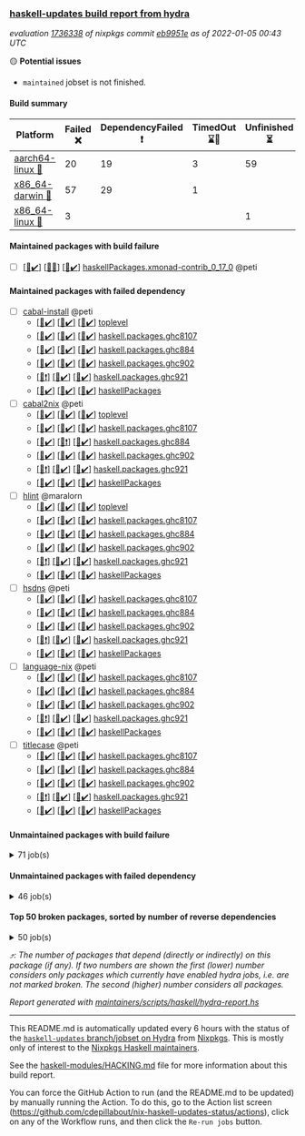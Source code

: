 ### [haskell-updates build report from hydra](https://hydra.nixos.org/jobset/nixpkgs/haskell-updates)
*evaluation [1736338](https://hydra.nixos.org/eval/1736338) of nixpkgs commit [eb9951e](https://github.com/NixOS/nixpkgs/commits/eb9951e70ad0110242769e617a7b0f20fffb1892) as of 2022-01-05 00:43 UTC*

:yellow_circle: **Potential issues**
  * `maintained` jobset is not finished.

#### Build summary

 | Platform | Failed :x: | DependencyFailed :heavy_exclamation_mark: | TimedOut :hourglass::no_entry_sign: | Unfinished :hourglass_flowing_sand: | Success :heavy_check_mark: | 
 | --- | --- | --- | --- | --- | --- | 
 | [aarch64-linux :iphone:](https://hydra.nixos.org/eval/1736338?filter=.aarch64-linux) | 20 | 19 | 3 | 59 | 7086 | 
 | [x86_64-darwin :apple:](https://hydra.nixos.org/eval/1736338?filter=.x86_64-darwin) | 57 | 29 | 1 |  | 7037 | 
 | [x86_64-linux :penguin:](https://hydra.nixos.org/eval/1736338?filter=.x86_64-linux) | 3 |  |  | 1 | 7214 | 
#### Maintained packages with build failure
- [ ] [[:iphone::heavy_check_mark:]](https://hydra.nixos.org/build/162565108) [[:apple::x:]](https://hydra.nixos.org/build/162560895) [[:penguin::heavy_check_mark:]](https://hydra.nixos.org/build/162560035) [haskellPackages.xmonad-contrib_0_17_0](https://hydra.nixos.org/eval/1736338?filter=haskellPackages.xmonad-contrib_0_17_0) @peti
#### Maintained packages with failed dependency
- [ ] [cabal-install](https://hydra.nixos.org/eval/1736338?filter=cabal-install) @peti
  - [[:iphone::heavy_check_mark:]](https://hydra.nixos.org/build/162346860) [[:apple::heavy_check_mark:]](https://hydra.nixos.org/build/162335607) [[:penguin::heavy_check_mark:]](https://hydra.nixos.org/build/162337837) [toplevel](https://hydra.nixos.org/eval/1736338?filter=cabal-install)
  - [[:iphone::heavy_check_mark:]](https://hydra.nixos.org/build/162341196) [[:apple::heavy_check_mark:]](https://hydra.nixos.org/build/162342841) [[:penguin::heavy_check_mark:]](https://hydra.nixos.org/build/162338547) [haskell.packages.ghc8107](https://hydra.nixos.org/eval/1736338?filter=haskell.packages.ghc8107.cabal-install)
  - [[:iphone::heavy_check_mark:]](https://hydra.nixos.org/build/162340016) [[:apple::heavy_check_mark:]](https://hydra.nixos.org/build/162349087) [[:penguin::heavy_check_mark:]](https://hydra.nixos.org/build/162346736) [haskell.packages.ghc884](https://hydra.nixos.org/eval/1736338?filter=haskell.packages.ghc884.cabal-install)
  - [[:iphone::heavy_check_mark:]](https://hydra.nixos.org/build/162563244) [[:apple::heavy_check_mark:]](https://hydra.nixos.org/build/162564692) [[:penguin::heavy_check_mark:]](https://hydra.nixos.org/build/162559557) [haskell.packages.ghc902](https://hydra.nixos.org/eval/1736338?filter=haskell.packages.ghc902.cabal-install)
  - [[:iphone::heavy_exclamation_mark:]](https://hydra.nixos.org/build/162342969) [[:apple::heavy_check_mark:]](https://hydra.nixos.org/build/162337830) [[:penguin::heavy_check_mark:]](https://hydra.nixos.org/build/162332343) [haskell.packages.ghc921](https://hydra.nixos.org/eval/1736338?filter=haskell.packages.ghc921.cabal-install)
  - [[:iphone::heavy_check_mark:]](https://hydra.nixos.org/build/162352747) [[:apple::heavy_check_mark:]](https://hydra.nixos.org/build/162333103) [[:penguin::heavy_check_mark:]](https://hydra.nixos.org/build/162348556) [haskellPackages](https://hydra.nixos.org/eval/1736338?filter=haskellPackages.cabal-install)
- [ ] [cabal2nix](https://hydra.nixos.org/eval/1736338?filter=cabal2nix) @peti
  - [[:iphone::heavy_check_mark:]](https://hydra.nixos.org/build/163143545) [[:apple::heavy_check_mark:]](https://hydra.nixos.org/build/163143510) [[:penguin::heavy_check_mark:]](https://hydra.nixos.org/build/163143543) [toplevel](https://hydra.nixos.org/eval/1736338?filter=cabal2nix)
  - [[:iphone::heavy_check_mark:]](https://hydra.nixos.org/build/162559372) [[:apple::heavy_check_mark:]](https://hydra.nixos.org/build/162957283) [[:penguin::heavy_check_mark:]](https://hydra.nixos.org/build/162562319) [haskell.packages.ghc8107](https://hydra.nixos.org/eval/1736338?filter=haskell.packages.ghc8107.cabal2nix)
  - [[:iphone::heavy_check_mark:]](https://hydra.nixos.org/build/162561164) [[:apple::heavy_exclamation_mark:]](https://hydra.nixos.org/build/162957281) [[:penguin::heavy_check_mark:]](https://hydra.nixos.org/build/162564177) [haskell.packages.ghc884](https://hydra.nixos.org/eval/1736338?filter=haskell.packages.ghc884.cabal2nix)
  - [[:iphone::heavy_check_mark:]](https://hydra.nixos.org/build/162564014) [[:apple::heavy_check_mark:]](https://hydra.nixos.org/build/162956363) [[:penguin::heavy_check_mark:]](https://hydra.nixos.org/build/162562134) [haskell.packages.ghc902](https://hydra.nixos.org/eval/1736338?filter=haskell.packages.ghc902.cabal2nix)
  - [[:iphone::heavy_exclamation_mark:]](https://hydra.nixos.org/build/162561788) [[:apple::heavy_check_mark:]](https://hydra.nixos.org/build/162956076) [[:penguin::heavy_check_mark:]](https://hydra.nixos.org/build/162563321) [haskell.packages.ghc921](https://hydra.nixos.org/eval/1736338?filter=haskell.packages.ghc921.cabal2nix)
  - [[:iphone::heavy_check_mark:]](https://hydra.nixos.org/build/162563913) [[:apple::heavy_check_mark:]](https://hydra.nixos.org/build/162956533) [[:penguin::heavy_check_mark:]](https://hydra.nixos.org/build/162565701) [haskellPackages](https://hydra.nixos.org/eval/1736338?filter=haskellPackages.cabal2nix)
- [ ] [hlint](https://hydra.nixos.org/eval/1736338?filter=hlint) @maralorn
  - [[:iphone::heavy_check_mark:]](https://hydra.nixos.org/build/162560401) [[:apple::heavy_check_mark:]](https://hydra.nixos.org/build/162957547) [[:penguin::heavy_check_mark:]](https://hydra.nixos.org/build/162565451) [toplevel](https://hydra.nixos.org/eval/1736338?filter=hlint)
  - [[:iphone::heavy_check_mark:]](https://hydra.nixos.org/build/162567244) [[:apple::heavy_check_mark:]](https://hydra.nixos.org/build/162957550) [[:penguin::heavy_check_mark:]](https://hydra.nixos.org/build/162562995) [haskell.packages.ghc8107](https://hydra.nixos.org/eval/1736338?filter=haskell.packages.ghc8107.hlint)
  - [[:iphone::heavy_check_mark:]](https://hydra.nixos.org/build/162559875) [[:apple::heavy_check_mark:]](https://hydra.nixos.org/build/162956754) [[:penguin::heavy_check_mark:]](https://hydra.nixos.org/build/162562020) [haskell.packages.ghc884](https://hydra.nixos.org/eval/1736338?filter=haskell.packages.ghc884.hlint)
  - [[:iphone::heavy_check_mark:]](https://hydra.nixos.org/build/162562155) [[:apple::heavy_check_mark:]](https://hydra.nixos.org/build/162559484) [[:penguin::heavy_check_mark:]](https://hydra.nixos.org/build/162566353) [haskell.packages.ghc902](https://hydra.nixos.org/eval/1736338?filter=haskell.packages.ghc902.hlint)
  - [[:iphone::heavy_exclamation_mark:]](https://hydra.nixos.org/build/162352152) [[:apple::heavy_check_mark:]](https://hydra.nixos.org/build/162339417) [[:penguin::heavy_check_mark:]](https://hydra.nixos.org/build/162342404) [haskell.packages.ghc921](https://hydra.nixos.org/eval/1736338?filter=haskell.packages.ghc921.hlint)
  - [[:iphone::heavy_check_mark:]](https://hydra.nixos.org/build/162566951) [[:apple::heavy_check_mark:]](https://hydra.nixos.org/build/162957170) [[:penguin::heavy_check_mark:]](https://hydra.nixos.org/build/162562992) [haskellPackages](https://hydra.nixos.org/eval/1736338?filter=haskellPackages.hlint)
- [ ] [hsdns](https://hydra.nixos.org/eval/1736338?filter=hsdns) @peti
  - [[:iphone::heavy_check_mark:]](https://hydra.nixos.org/build/162331690) [[:apple::heavy_check_mark:]](https://hydra.nixos.org/build/162350846) [[:penguin::heavy_check_mark:]](https://hydra.nixos.org/build/162336663) [haskell.packages.ghc8107](https://hydra.nixos.org/eval/1736338?filter=haskell.packages.ghc8107.hsdns)
  - [[:iphone::heavy_check_mark:]](https://hydra.nixos.org/build/162338358) [[:apple::heavy_check_mark:]](https://hydra.nixos.org/build/162338514) [[:penguin::heavy_check_mark:]](https://hydra.nixos.org/build/162346198) [haskell.packages.ghc884](https://hydra.nixos.org/eval/1736338?filter=haskell.packages.ghc884.hsdns)
  - [[:iphone::heavy_check_mark:]](https://hydra.nixos.org/build/162562711) [[:apple::heavy_check_mark:]](https://hydra.nixos.org/build/162564646) [[:penguin::heavy_check_mark:]](https://hydra.nixos.org/build/162564507) [haskell.packages.ghc902](https://hydra.nixos.org/eval/1736338?filter=haskell.packages.ghc902.hsdns)
  - [[:iphone::heavy_exclamation_mark:]](https://hydra.nixos.org/build/162344058) [[:apple::heavy_check_mark:]](https://hydra.nixos.org/build/162350432) [[:penguin::heavy_check_mark:]](https://hydra.nixos.org/build/162340845) [haskell.packages.ghc921](https://hydra.nixos.org/eval/1736338?filter=haskell.packages.ghc921.hsdns)
  - [[:iphone::heavy_check_mark:]](https://hydra.nixos.org/build/162334631) [[:apple::heavy_check_mark:]](https://hydra.nixos.org/build/162338840) [[:penguin::heavy_check_mark:]](https://hydra.nixos.org/build/162345737) [haskellPackages](https://hydra.nixos.org/eval/1736338?filter=haskellPackages.hsdns)
- [ ] [language-nix](https://hydra.nixos.org/eval/1736338?filter=language-nix) @peti
  - [[:iphone::heavy_check_mark:]](https://hydra.nixos.org/build/162349654) [[:apple::heavy_check_mark:]](https://hydra.nixos.org/build/162346415) [[:penguin::heavy_check_mark:]](https://hydra.nixos.org/build/162331080) [haskell.packages.ghc8107](https://hydra.nixos.org/eval/1736338?filter=haskell.packages.ghc8107.language-nix)
  - [[:iphone::heavy_check_mark:]](https://hydra.nixos.org/build/162340650) [[:apple::heavy_check_mark:]](https://hydra.nixos.org/build/162340663) [[:penguin::heavy_check_mark:]](https://hydra.nixos.org/build/162351997) [haskell.packages.ghc884](https://hydra.nixos.org/eval/1736338?filter=haskell.packages.ghc884.language-nix)
  - [[:iphone::heavy_check_mark:]](https://hydra.nixos.org/build/162563206) [[:apple::heavy_check_mark:]](https://hydra.nixos.org/build/162561204) [[:penguin::heavy_check_mark:]](https://hydra.nixos.org/build/162565573) [haskell.packages.ghc902](https://hydra.nixos.org/eval/1736338?filter=haskell.packages.ghc902.language-nix)
  - [[:iphone::heavy_exclamation_mark:]](https://hydra.nixos.org/build/162560612) [[:apple::heavy_check_mark:]](https://hydra.nixos.org/build/162566676) [[:penguin::heavy_check_mark:]](https://hydra.nixos.org/build/162561012) [haskell.packages.ghc921](https://hydra.nixos.org/eval/1736338?filter=haskell.packages.ghc921.language-nix)
  - [[:iphone::heavy_check_mark:]](https://hydra.nixos.org/build/162333949) [[:apple::heavy_check_mark:]](https://hydra.nixos.org/build/162339327) [[:penguin::heavy_check_mark:]](https://hydra.nixos.org/build/162333831) [haskellPackages](https://hydra.nixos.org/eval/1736338?filter=haskellPackages.language-nix)
- [ ] [titlecase](https://hydra.nixos.org/eval/1736338?filter=titlecase) @peti
  - [[:iphone::heavy_check_mark:]](https://hydra.nixos.org/build/162348528) [[:apple::heavy_check_mark:]](https://hydra.nixos.org/build/162340714) [[:penguin::heavy_check_mark:]](https://hydra.nixos.org/build/162342703) [haskell.packages.ghc8107](https://hydra.nixos.org/eval/1736338?filter=haskell.packages.ghc8107.titlecase)
  - [[:iphone::heavy_check_mark:]](https://hydra.nixos.org/build/162331577) [[:apple::heavy_check_mark:]](https://hydra.nixos.org/build/162332598) [[:penguin::heavy_check_mark:]](https://hydra.nixos.org/build/162349114) [haskell.packages.ghc884](https://hydra.nixos.org/eval/1736338?filter=haskell.packages.ghc884.titlecase)
  - [[:iphone::heavy_check_mark:]](https://hydra.nixos.org/build/162561744) [[:apple::heavy_check_mark:]](https://hydra.nixos.org/build/162565673) [[:penguin::heavy_check_mark:]](https://hydra.nixos.org/build/162565307) [haskell.packages.ghc902](https://hydra.nixos.org/eval/1736338?filter=haskell.packages.ghc902.titlecase)
  - [[:iphone::heavy_exclamation_mark:]](https://hydra.nixos.org/build/162339190) [[:apple::heavy_check_mark:]](https://hydra.nixos.org/build/162340908) [[:penguin::heavy_check_mark:]](https://hydra.nixos.org/build/162334163) [haskell.packages.ghc921](https://hydra.nixos.org/eval/1736338?filter=haskell.packages.ghc921.titlecase)
  - [[:iphone::heavy_check_mark:]](https://hydra.nixos.org/build/162331458) [[:apple::heavy_check_mark:]](https://hydra.nixos.org/build/162333778) [[:penguin::heavy_check_mark:]](https://hydra.nixos.org/build/162334765) [haskellPackages](https://hydra.nixos.org/eval/1736338?filter=haskellPackages.titlecase)
#### Unmaintained packages with build failure
<details><summary>71 job(s) </summary>

- [ ] [[:iphone::heavy_check_mark:]](https://hydra.nixos.org/build/162562095) [[:apple::x:]](https://hydra.nixos.org/build/162956589) [[:penguin::heavy_check_mark:]](https://hydra.nixos.org/build/162565568) [haskellPackages.junit-xml](https://hydra.nixos.org/eval/1736338?filter=haskellPackages.junit-xml)  :arrow_heading_up: 7 | 9
- [ ] [[:iphone::heavy_check_mark:]](https://hydra.nixos.org/build/162565343) [[:apple::x:]](https://hydra.nixos.org/build/162559674) [[:penguin::heavy_check_mark:]](https://hydra.nixos.org/build/162560172) [haskellPackages.thyme](https://hydra.nixos.org/eval/1736338?filter=haskellPackages.thyme)  :arrow_heading_up: 6 | 15
- [ ] [[:iphone::heavy_check_mark:]](https://hydra.nixos.org/build/162561732) [[:apple::x:]](https://hydra.nixos.org/build/162956827) [[:penguin::heavy_check_mark:]](https://hydra.nixos.org/build/162567191) [haskellPackages.exinst](https://hydra.nixos.org/eval/1736338?filter=haskellPackages.exinst)  :arrow_heading_up: 4 | 6
- [ ] [[:iphone::x:]](https://hydra.nixos.org/build/162350301) [[:apple::x:]](https://hydra.nixos.org/build/162331385) [[:penguin::heavy_check_mark:]](https://hydra.nixos.org/build/162346422) [haskellPackages.ptr-poker](https://hydra.nixos.org/eval/1736338?filter=haskellPackages.ptr-poker)  :arrow_heading_up: 3 | 4
- [ ] [[:iphone::x:]](https://hydra.nixos.org/build/162334350) [[:apple::heavy_check_mark:]](https://hydra.nixos.org/build/162345542) [[:penguin::heavy_check_mark:]](https://hydra.nixos.org/build/162340910) [haskellPackages.long-double](https://hydra.nixos.org/eval/1736338?filter=haskellPackages.long-double)  :arrow_heading_up: 2 | 2
- [ ] [[:iphone::x:]](https://hydra.nixos.org/build/162563822) [[:apple::heavy_check_mark:]](https://hydra.nixos.org/build/162567067) [[:penguin::heavy_check_mark:]](https://hydra.nixos.org/build/162561516) [haskellPackages.OrderedBits](https://hydra.nixos.org/eval/1736338?filter=haskellPackages.OrderedBits)  :arrow_heading_up: 1 | 36
- [ ] [[:iphone::heavy_check_mark:]](https://hydra.nixos.org/build/162559739) [[:apple::x:]](https://hydra.nixos.org/build/162563235) [[:penguin::heavy_check_mark:]](https://hydra.nixos.org/build/162559928) [haskellPackages.twitter-types-lens](https://hydra.nixos.org/eval/1736338?filter=haskellPackages.twitter-types-lens)  :arrow_heading_up: 1 | 3
- [ ] [[:iphone::x:]](https://hydra.nixos.org/build/162351024) [[:apple::heavy_check_mark:]](https://hydra.nixos.org/build/162340828) [[:penguin::heavy_check_mark:]](https://hydra.nixos.org/build/162350261) [haskellPackages.quic](https://hydra.nixos.org/eval/1736338?filter=haskellPackages.quic)  :arrow_heading_up: 1 | 2
- [ ] [[:iphone::x:]](https://hydra.nixos.org/build/162335896) [[:apple::x:]](https://hydra.nixos.org/build/162340408) [[:penguin::heavy_check_mark:]](https://hydra.nixos.org/build/162342879) [haskellPackages.easytensor](https://hydra.nixos.org/eval/1736338?filter=haskellPackages.easytensor)  :arrow_heading_up: 1 | 1
- [ ] [[:iphone::heavy_check_mark:]](https://hydra.nixos.org/build/162562093) [[:apple::x:]](https://hydra.nixos.org/build/162956652) [[:penguin::heavy_check_mark:]](https://hydra.nixos.org/build/162560684) [haskellPackages.gi-gdkx11](https://hydra.nixos.org/eval/1736338?filter=haskellPackages.gi-gdkx11)  :arrow_heading_up: 1 | 1
- [ ] [[:iphone::heavy_check_mark:]](https://hydra.nixos.org/build/162345878) [[:apple::x:]](https://hydra.nixos.org/build/162344069) [[:penguin::heavy_check_mark:]](https://hydra.nixos.org/build/162348576) [haskellPackages.keep-alive](https://hydra.nixos.org/eval/1736338?filter=haskellPackages.keep-alive)  :arrow_heading_up: 1 | 1
- [ ] [[:iphone::heavy_check_mark:]](https://hydra.nixos.org/build/162349145) [[:apple::x:]](https://hydra.nixos.org/build/162337517) [[:penguin::heavy_check_mark:]](https://hydra.nixos.org/build/162339517) [haskellPackages.loc](https://hydra.nixos.org/eval/1736338?filter=haskellPackages.loc)  :arrow_heading_up: 1 | 1
- [ ] [[:iphone::x:]](https://hydra.nixos.org/build/162337076) [[:apple::heavy_check_mark:]](https://hydra.nixos.org/build/162340398) [[:penguin::heavy_check_mark:]](https://hydra.nixos.org/build/162334597) [haskellPackages.nlopt-haskell](https://hydra.nixos.org/eval/1736338?filter=haskellPackages.nlopt-haskell)  :arrow_heading_up: 1 | 1
- [ ] [[:iphone::heavy_check_mark:]](https://hydra.nixos.org/build/162565552) [[:apple::x:]](https://hydra.nixos.org/build/162559485) [[:penguin::heavy_check_mark:]](https://hydra.nixos.org/build/162564002) [haskellPackages.opencv](https://hydra.nixos.org/eval/1736338?filter=haskellPackages.opencv)  :arrow_heading_up: 1 | 1
- [ ] [[:iphone::heavy_check_mark:]](https://hydra.nixos.org/build/162562205) [[:apple::x:]](https://hydra.nixos.org/build/162957337) [[:penguin::heavy_check_mark:]](https://hydra.nixos.org/build/162565423) [haskellPackages.sequence-formats](https://hydra.nixos.org/eval/1736338?filter=haskellPackages.sequence-formats)  :arrow_heading_up: 1 | 1
- [ ] [[:iphone::x:]](https://hydra.nixos.org/build/162338584) [[:apple::heavy_check_mark:]](https://hydra.nixos.org/build/162338429) [[:penguin::heavy_check_mark:]](https://hydra.nixos.org/build/162336528) [haskellPackages.unicode-properties](https://hydra.nixos.org/eval/1736338?filter=haskellPackages.unicode-properties)  :arrow_heading_up: 1 | 1
- [ ] [[:iphone::x:]](https://hydra.nixos.org/build/162560761) [[:apple::heavy_check_mark:]](https://hydra.nixos.org/build/162561419) [[:penguin::heavy_check_mark:]](https://hydra.nixos.org/build/162559836) [haskellPackages.accelerate-llvm](https://hydra.nixos.org/eval/1736338?filter=haskellPackages.accelerate-llvm)  :arrow_heading_up: 0 | 8
- [ ] [[:iphone::x:]](https://hydra.nixos.org/build/162350546) [[:apple::heavy_check_mark:]](https://hydra.nixos.org/build/162335211) [[:penguin::heavy_check_mark:]](https://hydra.nixos.org/build/162349665) [haskellPackages.freetype2](https://hydra.nixos.org/eval/1736338?filter=haskellPackages.freetype2)  :arrow_heading_up: 0 | 7
- [ ] [[:iphone::heavy_check_mark:]](https://hydra.nixos.org/build/162335389) [[:apple::x:]](https://hydra.nixos.org/build/162342164) [[:penguin::heavy_check_mark:]](https://hydra.nixos.org/build/162335999) [haskellPackages.pipes-zlib](https://hydra.nixos.org/eval/1736338?filter=haskellPackages.pipes-zlib)  :arrow_heading_up: 0 | 6
- [ ] [[:iphone::heavy_check_mark:]](https://hydra.nixos.org/build/162341592) [[:apple::x:]](https://hydra.nixos.org/build/162333412) [[:penguin::heavy_check_mark:]](https://hydra.nixos.org/build/162331313) [haskellPackages.hmidi](https://hydra.nixos.org/eval/1736338?filter=haskellPackages.hmidi)  :arrow_heading_up: 0 | 4
- [ ] [[:iphone::heavy_check_mark:]](https://hydra.nixos.org/build/162566492) [[:apple::x:]](https://hydra.nixos.org/build/162956612) [[:penguin::heavy_check_mark:]](https://hydra.nixos.org/build/162563522) [haskellPackages.zip](https://hydra.nixos.org/eval/1736338?filter=haskellPackages.zip)  :arrow_heading_up: 0 | 4
- [ ] [[:iphone::heavy_check_mark:]](https://hydra.nixos.org/build/162564371) [[:apple::x:]](https://hydra.nixos.org/build/162561557) [[:penguin::heavy_check_mark:]](https://hydra.nixos.org/build/162563078) [haskellPackages.posix-socket](https://hydra.nixos.org/eval/1736338?filter=haskellPackages.posix-socket)  :arrow_heading_up: 0 | 2
- [ ] [[:iphone::heavy_check_mark:]](https://hydra.nixos.org/build/162338455) [[:apple::x:]](https://hydra.nixos.org/build/162333748) [[:penguin::heavy_check_mark:]](https://hydra.nixos.org/build/162332086) [haskellPackages.hamid](https://hydra.nixos.org/eval/1736338?filter=haskellPackages.hamid)  :arrow_heading_up: 0 | 1
- [ ] [[:iphone::heavy_check_mark:]](https://hydra.nixos.org/build/162332586) [[:apple::x:]](https://hydra.nixos.org/build/162334940) [[:penguin::heavy_check_mark:]](https://hydra.nixos.org/build/162343740) [haskellPackages.hmatrix-morpheus](https://hydra.nixos.org/eval/1736338?filter=haskellPackages.hmatrix-morpheus)  :arrow_heading_up: 0 | 1
- [ ] [[:iphone::heavy_check_mark:]](https://hydra.nixos.org/build/162341139) [[:apple::x:]](https://hydra.nixos.org/build/162338575) [[:penguin::heavy_check_mark:]](https://hydra.nixos.org/build/162351289) [haskellPackages.huckleberry](https://hydra.nixos.org/eval/1736338?filter=haskellPackages.huckleberry)  :arrow_heading_up: 0 | 1
- [ ] [[:iphone::heavy_check_mark:]](https://hydra.nixos.org/build/162563202) [[:apple::x:]](https://hydra.nixos.org/build/162561503) [[:penguin::heavy_check_mark:]](https://hydra.nixos.org/build/162565925) [haskellPackages.openal-ffi](https://hydra.nixos.org/eval/1736338?filter=haskellPackages.openal-ffi)  :arrow_heading_up: 0 | 1
- [ ] [[:iphone::x:]](https://hydra.nixos.org/build/162333256) [[:apple::heavy_check_mark:]](https://hydra.nixos.org/build/162344866) [[:penguin::heavy_check_mark:]](https://hydra.nixos.org/build/162335375) [haskellPackages.picosat](https://hydra.nixos.org/eval/1736338?filter=haskellPackages.picosat)  :arrow_heading_up: 0 | 1
- [ ] [[:iphone::heavy_check_mark:]](https://hydra.nixos.org/build/162346127) [[:apple::x:]](https://hydra.nixos.org/build/162350243) [[:penguin::heavy_check_mark:]](https://hydra.nixos.org/build/162348023) [haskellPackages.select](https://hydra.nixos.org/eval/1736338?filter=haskellPackages.select)  :arrow_heading_up: 0 | 1
- [ ] [[:iphone::heavy_check_mark:]](https://hydra.nixos.org/build/162338331) [[:apple::x:]](https://hydra.nixos.org/build/162347017) [[:penguin::heavy_check_mark:]](https://hydra.nixos.org/build/162338095) [haskellPackages.sysinfo](https://hydra.nixos.org/eval/1736338?filter=haskellPackages.sysinfo)  :arrow_heading_up: 0 | 1
- [ ] [[:iphone::heavy_check_mark:]](https://hydra.nixos.org/build/162349388) [[:apple::x:]](https://hydra.nixos.org/build/162344170) [[:penguin::heavy_check_mark:]](https://hydra.nixos.org/build/162348547) [haskellPackages.FractalArt](https://hydra.nixos.org/eval/1736338?filter=haskellPackages.FractalArt) 
- [ ] [[:iphone::x:]](https://hydra.nixos.org/build/162346766) [[:apple::heavy_check_mark:]](https://hydra.nixos.org/build/162344071) [[:penguin::heavy_check_mark:]](https://hydra.nixos.org/build/162338128) [haskellPackages.HsASA](https://hydra.nixos.org/eval/1736338?filter=haskellPackages.HsASA) 
- [ ] [[:iphone::heavy_check_mark:]](https://hydra.nixos.org/build/162347786) [[:apple::x:]](https://hydra.nixos.org/build/162340522) [[:penguin::heavy_check_mark:]](https://hydra.nixos.org/build/162337268) [haskellPackages.chiphunk](https://hydra.nixos.org/eval/1736338?filter=haskellPackages.chiphunk) 
- [ ] [[:iphone::heavy_check_mark:]](https://hydra.nixos.org/build/162338022) [[:apple::x:]](https://hydra.nixos.org/build/162340940) [[:penguin::heavy_check_mark:]](https://hydra.nixos.org/build/162333951) [haskellPackages.discount](https://hydra.nixos.org/eval/1736338?filter=haskellPackages.discount) 
- [ ] [[:iphone::heavy_check_mark:]](https://hydra.nixos.org/build/162334374) [[:apple::x:]](https://hydra.nixos.org/build/162334669) [[:penguin::heavy_check_mark:]](https://hydra.nixos.org/build/162339788) [haskellPackages.diskhash](https://hydra.nixos.org/eval/1736338?filter=haskellPackages.diskhash) 
- [ ] [[:iphone::heavy_check_mark:]](https://hydra.nixos.org/build/162563076) [[:apple::x:]](https://hydra.nixos.org/build/162559700) [[:penguin::heavy_check_mark:]](https://hydra.nixos.org/build/162561051) [haskellPackages.epub-tools](https://hydra.nixos.org/eval/1736338?filter=haskellPackages.epub-tools) 
- [ ] [[:iphone::heavy_check_mark:]](https://hydra.nixos.org/build/162335934) [[:apple::x:]](https://hydra.nixos.org/build/162346473) [[:penguin::heavy_check_mark:]](https://hydra.nixos.org/build/162337080) [haskellPackages.float128](https://hydra.nixos.org/eval/1736338?filter=haskellPackages.float128) 
- [ ] [[:iphone::heavy_check_mark:]](https://hydra.nixos.org/build/162563904) [[:apple::x:]](https://hydra.nixos.org/build/162565543) [[:penguin::heavy_check_mark:]](https://hydra.nixos.org/build/162562500) [haskellPackages.gerrit](https://hydra.nixos.org/eval/1736338?filter=haskellPackages.gerrit) 
- [ ] [[:iphone::x:]](https://hydra.nixos.org/build/162336303) [[:penguin::heavy_check_mark:]](https://hydra.nixos.org/build/162332850) [haskellPackages.gnome-keyring](https://hydra.nixos.org/eval/1736338?filter=haskellPackages.gnome-keyring) 
- [ ] [[:iphone::hourglass_flowing_sand:]](https://hydra.nixos.org/build/163220795) [[:apple::x:]](https://hydra.nixos.org/build/162335888) [[:penguin::heavy_check_mark:]](https://hydra.nixos.org/build/162347672) [haskellPackages.gtk-traymanager](https://hydra.nixos.org/eval/1736338?filter=haskellPackages.gtk-traymanager) 
- [ ] [[:iphone::x:]](https://hydra.nixos.org/build/162560991) [[:apple::x:]](https://hydra.nixos.org/build/162566950) [[:penguin::x:]](https://hydra.nixos.org/build/162566483) [haskellPackages.hermes-json](https://hydra.nixos.org/eval/1736338?filter=haskellPackages.hermes-json) 
- [ ] [[:iphone::heavy_check_mark:]](https://hydra.nixos.org/build/162351767) [[:apple::x:]](https://hydra.nixos.org/build/162349259) [[:penguin::heavy_check_mark:]](https://hydra.nixos.org/build/162351255) [haskellPackages.hid](https://hydra.nixos.org/eval/1736338?filter=haskellPackages.hid) 
- [ ] [[:iphone::heavy_check_mark:]](https://hydra.nixos.org/build/162561415) [[:apple::x:]](https://hydra.nixos.org/build/162559855) [[:penguin::heavy_check_mark:]](https://hydra.nixos.org/build/162565132) [haskellPackages.highlight](https://hydra.nixos.org/eval/1736338?filter=haskellPackages.highlight) 
- [ ] [[:iphone::heavy_check_mark:]](https://hydra.nixos.org/build/162562210) [[:apple::x:]](https://hydra.nixos.org/build/162957339) [[:penguin::heavy_check_mark:]](https://hydra.nixos.org/build/162563627) [haskellPackages.hinotify-conduit](https://hydra.nixos.org/eval/1736338?filter=haskellPackages.hinotify-conduit) 
- [ ] [[:iphone::x:]](https://hydra.nixos.org/build/162567100) [[:apple::heavy_check_mark:]](https://hydra.nixos.org/build/162564174) [[:penguin::heavy_check_mark:]](https://hydra.nixos.org/build/162561429) [haskellPackages.hq](https://hydra.nixos.org/eval/1736338?filter=haskellPackages.hq) 
- [ ] [[:iphone::heavy_check_mark:]](https://hydra.nixos.org/build/162351560) [[:apple::x:]](https://hydra.nixos.org/build/162347517) [[:penguin::heavy_check_mark:]](https://hydra.nixos.org/build/162341903) [haskellPackages.hs](https://hydra.nixos.org/eval/1736338?filter=haskellPackages.hs) 
- [ ] [[:iphone::heavy_check_mark:]](https://hydra.nixos.org/build/162350400) [[:apple::x:]](https://hydra.nixos.org/build/162339196) [[:penguin::heavy_check_mark:]](https://hydra.nixos.org/build/162331909) [haskellPackages.hsshellscript](https://hydra.nixos.org/eval/1736338?filter=haskellPackages.hsshellscript) 
- [ ] [[:iphone::heavy_check_mark:]](https://hydra.nixos.org/build/162345738) [[:apple::x:]](https://hydra.nixos.org/build/162345564) [[:penguin::heavy_check_mark:]](https://hydra.nixos.org/build/162337085) [haskellPackages.hssourceinfo](https://hydra.nixos.org/eval/1736338?filter=haskellPackages.hssourceinfo) 
- [ ] [[:iphone::heavy_check_mark:]](https://hydra.nixos.org/build/162339228) [[:apple::x:]](https://hydra.nixos.org/build/162338617) [[:penguin::heavy_check_mark:]](https://hydra.nixos.org/build/162349476) [haskellPackages.ipcvar](https://hydra.nixos.org/eval/1736338?filter=haskellPackages.ipcvar) 
- [ ] [[:iphone::x:]](https://hydra.nixos.org/build/162566000) [[:apple::x:]](https://hydra.nixos.org/build/162561301) [[:penguin::x:]](https://hydra.nixos.org/build/162564874) [haskellPackages.libxlsxwriter-hs](https://hydra.nixos.org/eval/1736338?filter=haskellPackages.libxlsxwriter-hs) 
- [ ] [[:iphone::heavy_check_mark:]](https://hydra.nixos.org/build/162336131) [[:apple::x:]](https://hydra.nixos.org/build/162352776) [[:penguin::heavy_check_mark:]](https://hydra.nixos.org/build/162341409) [haskellPackages.linux-framebuffer](https://hydra.nixos.org/eval/1736338?filter=haskellPackages.linux-framebuffer) 
- [ ] [[:iphone::heavy_check_mark:]](https://hydra.nixos.org/build/162562644) [[:apple::x:]](https://hydra.nixos.org/build/162957522) [[:penguin::heavy_check_mark:]](https://hydra.nixos.org/build/162561804) [haskellPackages.mediawiki2latex](https://hydra.nixos.org/eval/1736338?filter=haskellPackages.mediawiki2latex) 
- [ ] [[:iphone::heavy_check_mark:]](https://hydra.nixos.org/build/162332317) [[:apple::x:]](https://hydra.nixos.org/build/162350856) [[:penguin::heavy_check_mark:]](https://hydra.nixos.org/build/162348034) [haskellPackages.mercury-api](https://hydra.nixos.org/eval/1736338?filter=haskellPackages.mercury-api) 
- [ ] [[:iphone::heavy_check_mark:]](https://hydra.nixos.org/build/162332844) [[:apple::x:]](https://hydra.nixos.org/build/162338259) [[:penguin::heavy_check_mark:]](https://hydra.nixos.org/build/162336181) [haskellPackages.nano-cryptr](https://hydra.nixos.org/eval/1736338?filter=haskellPackages.nano-cryptr) 
- [ ] [[:iphone::heavy_check_mark:]](https://hydra.nixos.org/build/162565018) [[:apple::x:]](https://hydra.nixos.org/build/162957057) [[:penguin::heavy_check_mark:]](https://hydra.nixos.org/build/162563253) [haskellPackages.persistent-pagination](https://hydra.nixos.org/eval/1736338?filter=haskellPackages.persistent-pagination) 
- [ ] [[:iphone::heavy_check_mark:]](https://hydra.nixos.org/build/162565255) [[:apple::x:]](https://hydra.nixos.org/build/162560167) [[:penguin::heavy_check_mark:]](https://hydra.nixos.org/build/162565891) [haskellPackages.ping-wrapper](https://hydra.nixos.org/eval/1736338?filter=haskellPackages.ping-wrapper) 
- [ ] [[:iphone::x:]](https://hydra.nixos.org/build/162349946) [[:apple::heavy_check_mark:]](https://hydra.nixos.org/build/162351824) [[:penguin::heavy_check_mark:]](https://hydra.nixos.org/build/162343679) [haskellPackages.poker](https://hydra.nixos.org/eval/1736338?filter=haskellPackages.poker) 
- [ ] [[:iphone::heavy_check_mark:]](https://hydra.nixos.org/build/162341623) [[:apple::x:]](https://hydra.nixos.org/build/162342154) [[:penguin::heavy_check_mark:]](https://hydra.nixos.org/build/162339556) [haskellPackages.posix-timer](https://hydra.nixos.org/eval/1736338?filter=haskellPackages.posix-timer) 
- [ ] [[:iphone::heavy_check_mark:]](https://hydra.nixos.org/build/162350122) [[:apple::x:]](https://hydra.nixos.org/build/162342525) [[:penguin::heavy_check_mark:]](https://hydra.nixos.org/build/162351248) [haskellPackages.procex](https://hydra.nixos.org/eval/1736338?filter=haskellPackages.procex) 
- [ ] [[:iphone::heavy_check_mark:]](https://hydra.nixos.org/build/162342456) [[:apple::x:]](https://hydra.nixos.org/build/162338657) [[:penguin::heavy_check_mark:]](https://hydra.nixos.org/build/162348944) [haskellPackages.pthread](https://hydra.nixos.org/eval/1736338?filter=haskellPackages.pthread) 
- [ ] [[:iphone::x:]](https://hydra.nixos.org/build/162350570) [[:apple::heavy_check_mark:]](https://hydra.nixos.org/build/162348537) [[:penguin::heavy_check_mark:]](https://hydra.nixos.org/build/162352845) [haskellPackages.risc386](https://hydra.nixos.org/eval/1736338?filter=haskellPackages.risc386) 
- [ ] [[:iphone::heavy_check_mark:]](https://hydra.nixos.org/build/162566210) [[:apple::x:]](https://hydra.nixos.org/build/162957521) [[:penguin::heavy_check_mark:]](https://hydra.nixos.org/build/162565039) [haskellPackages.sandwich-webdriver](https://hydra.nixos.org/eval/1736338?filter=haskellPackages.sandwich-webdriver) 
- [ ] [[:iphone::x:]](https://hydra.nixos.org/build/162565053) [[:apple::x:]](https://hydra.nixos.org/build/162957296) [[:penguin::x:]](https://hydra.nixos.org/build/162563664) [haskellPackages.servant-util-beam-pg](https://hydra.nixos.org/eval/1736338?filter=haskellPackages.servant-util-beam-pg) 
- [ ] [[:iphone::heavy_check_mark:]](https://hydra.nixos.org/build/162335476) [[:apple::x:]](https://hydra.nixos.org/build/162333299) [[:penguin::heavy_check_mark:]](https://hydra.nixos.org/build/162342813) [haskellPackages.sfml-audio](https://hydra.nixos.org/eval/1736338?filter=haskellPackages.sfml-audio) 
- [ ] [[:iphone::heavy_check_mark:]](https://hydra.nixos.org/build/162334480) [[:apple::x:]](https://hydra.nixos.org/build/162351344) [[:penguin::heavy_check_mark:]](https://hydra.nixos.org/build/162337680) [haskellPackages.shared-memory](https://hydra.nixos.org/eval/1736338?filter=haskellPackages.shared-memory) 
- [ ] [[:iphone::heavy_check_mark:]](https://hydra.nixos.org/build/162564743) [[:apple::x:]](https://hydra.nixos.org/build/162957001) [[:penguin::heavy_check_mark:]](https://hydra.nixos.org/build/162566025) [haskellPackages.tailfile-hinotify](https://hydra.nixos.org/eval/1736338?filter=haskellPackages.tailfile-hinotify) 
- [ ] [[:iphone::x:]](https://hydra.nixos.org/build/162332191) [[:apple::heavy_check_mark:]](https://hydra.nixos.org/build/162339521) [[:penguin::heavy_check_mark:]](https://hydra.nixos.org/build/162337513) [haskellPackages.wiringPi](https://hydra.nixos.org/eval/1736338?filter=haskellPackages.wiringPi) 
- [ ] [[:iphone::x:]](https://hydra.nixos.org/build/162333258) [[:apple::heavy_check_mark:]](https://hydra.nixos.org/build/162334542) [[:penguin::heavy_check_mark:]](https://hydra.nixos.org/build/162333294) [haskellPackages.x86-64bit](https://hydra.nixos.org/eval/1736338?filter=haskellPackages.x86-64bit) 
- [ ] [[:iphone::heavy_check_mark:]](https://hydra.nixos.org/build/162346926) [[:apple::x:]](https://hydra.nixos.org/build/162346995) [[:penguin::heavy_check_mark:]](https://hydra.nixos.org/build/162344917) [haskellPackages.xmonad-utils](https://hydra.nixos.org/eval/1736338?filter=haskellPackages.xmonad-utils) 
- [ ] [[:iphone::heavy_check_mark:]](https://hydra.nixos.org/build/162348428) [[:apple::x:]](https://hydra.nixos.org/build/162351500) [[:penguin::heavy_check_mark:]](https://hydra.nixos.org/build/162348534) [haskellPackages.yoga](https://hydra.nixos.org/eval/1736338?filter=haskellPackages.yoga) 
- [ ] [[:iphone::heavy_check_mark:]](https://hydra.nixos.org/build/162345285) [[:apple::x:]](https://hydra.nixos.org/build/162348234) [[:penguin::heavy_check_mark:]](https://hydra.nixos.org/build/162342137) [haskellPackages.zot](https://hydra.nixos.org/eval/1736338?filter=haskellPackages.zot) 
- [ ] [[:iphone::heavy_check_mark:]](https://hydra.nixos.org/build/162347006) [[:apple::x:]](https://hydra.nixos.org/build/162352011) [[:penguin::heavy_check_mark:]](https://hydra.nixos.org/build/162336227) [haskellPackages.zxcvbn-c](https://hydra.nixos.org/eval/1736338?filter=haskellPackages.zxcvbn-c) 
</details>

#### Unmaintained packages with failed dependency
<details><summary>46 job(s) </summary>

- [ ] [[:iphone::heavy_check_mark:]](https://hydra.nixos.org/build/162560746) [[:apple::heavy_exclamation_mark:]](https://hydra.nixos.org/build/162956399) [[:penguin::heavy_check_mark:]](https://hydra.nixos.org/build/162564461) [haskellPackages.pretty-diff](https://hydra.nixos.org/eval/1736338?filter=haskellPackages.pretty-diff)  :arrow_heading_up: 6 | 12
- [ ] [[:iphone::heavy_check_mark:]](https://hydra.nixos.org/build/162563505) [[:apple::heavy_exclamation_mark:]](https://hydra.nixos.org/build/162957419) [[:penguin::heavy_check_mark:]](https://hydra.nixos.org/build/162561245) [haskellPackages.nri-prelude](https://hydra.nixos.org/eval/1736338?filter=haskellPackages.nri-prelude)  :arrow_heading_up: 5 | 7
- [ ] [[:iphone::heavy_check_mark:]](https://hydra.nixos.org/build/162559635) [[:apple::heavy_exclamation_mark:]](https://hydra.nixos.org/build/162956567) [[:penguin::heavy_check_mark:]](https://hydra.nixos.org/build/162566673) [haskellPackages.nri-env-parser](https://hydra.nixos.org/eval/1736338?filter=haskellPackages.nri-env-parser)  :arrow_heading_up: 4 | 6
- [ ] [[:iphone::heavy_check_mark:]](https://hydra.nixos.org/build/162564080) [[:apple::heavy_exclamation_mark:]](https://hydra.nixos.org/build/162956920) [[:penguin::heavy_check_mark:]](https://hydra.nixos.org/build/162566264) [haskellPackages.nri-observability](https://hydra.nixos.org/eval/1736338?filter=haskellPackages.nri-observability)  :arrow_heading_up: 3 | 5
- [ ] [[:iphone::heavy_exclamation_mark:]](https://hydra.nixos.org/build/162562823) [[:apple::heavy_exclamation_mark:]](https://hydra.nixos.org/build/162565415) [[:penguin::heavy_check_mark:]](https://hydra.nixos.org/build/162564187) [haskellPackages.jsonifier](https://hydra.nixos.org/eval/1736338?filter=haskellPackages.jsonifier)  :arrow_heading_up: 2 | 2
- [ ] [hoogle](https://hydra.nixos.org/eval/1736338?filter=hoogle)  :arrow_heading_up: 1 | 2
  - [[:iphone::heavy_check_mark:]](https://hydra.nixos.org/build/162561360) [[:apple::heavy_check_mark:]](https://hydra.nixos.org/build/162957398) [[:penguin::heavy_check_mark:]](https://hydra.nixos.org/build/162566270) [haskell.packages.ghc8107](https://hydra.nixos.org/eval/1736338?filter=haskell.packages.ghc8107.hoogle)
  - [[:iphone::heavy_check_mark:]](https://hydra.nixos.org/build/162564321) [[:apple::heavy_check_mark:]](https://hydra.nixos.org/build/162957080) [[:penguin::heavy_check_mark:]](https://hydra.nixos.org/build/162565473) [haskell.packages.ghc884](https://hydra.nixos.org/eval/1736338?filter=haskell.packages.ghc884.hoogle)
  - [[:iphone::heavy_check_mark:]](https://hydra.nixos.org/build/162560966) [[:apple::heavy_check_mark:]](https://hydra.nixos.org/build/162956364) [[:penguin::heavy_check_mark:]](https://hydra.nixos.org/build/162562390) [haskell.packages.ghc902](https://hydra.nixos.org/eval/1736338?filter=haskell.packages.ghc902.hoogle)
  - [[:iphone::heavy_exclamation_mark:]](https://hydra.nixos.org/build/162560652) [[:apple::heavy_check_mark:]](https://hydra.nixos.org/build/162956092) [[:penguin::heavy_check_mark:]](https://hydra.nixos.org/build/162564055) [haskell.packages.ghc921](https://hydra.nixos.org/eval/1736338?filter=haskell.packages.ghc921.hoogle)
  - [[:iphone::heavy_check_mark:]](https://hydra.nixos.org/build/162566803) [[:apple::heavy_check_mark:]](https://hydra.nixos.org/build/162956841) [[:penguin::heavy_check_mark:]](https://hydra.nixos.org/build/162561942) [haskellPackages](https://hydra.nixos.org/eval/1736338?filter=haskellPackages.hoogle)
- [ ] [[:iphone::heavy_check_mark:]](https://hydra.nixos.org/build/162562164) [[:apple::heavy_exclamation_mark:]](https://hydra.nixos.org/build/162956694) [[:penguin::heavy_check_mark:]](https://hydra.nixos.org/build/162567222) [haskellPackages.nri-redis](https://hydra.nixos.org/eval/1736338?filter=haskellPackages.nri-redis)  :arrow_heading_up: 1 | 1
- [ ] [[:iphone::heavy_exclamation_mark:]](https://hydra.nixos.org/build/162565642) [[:apple::heavy_exclamation_mark:]](https://hydra.nixos.org/build/162956176) [[:penguin::heavy_check_mark:]](https://hydra.nixos.org/build/162562254) [haskellPackages.opentelemetry-extra](https://hydra.nixos.org/eval/1736338?filter=haskellPackages.opentelemetry-extra)  :arrow_heading_up: 1 | 1
- [ ] [[:iphone::heavy_check_mark:]](https://hydra.nixos.org/build/162566152) [[:apple::heavy_exclamation_mark:]](https://hydra.nixos.org/build/162565214) [[:penguin::heavy_check_mark:]](https://hydra.nixos.org/build/162566522) [haskellPackages.orgmode-parse](https://hydra.nixos.org/eval/1736338?filter=haskellPackages.orgmode-parse)  :arrow_heading_up: 1 | 1
- [ ] [[:iphone::heavy_exclamation_mark:]](https://hydra.nixos.org/build/162559654) [[:apple::heavy_check_mark:]](https://hydra.nixos.org/build/162564035) [[:penguin::heavy_check_mark:]](https://hydra.nixos.org/build/162564545) [haskellPackages.PrimitiveArray](https://hydra.nixos.org/eval/1736338?filter=haskellPackages.PrimitiveArray)  :arrow_heading_up: 0 | 35
- [ ] [[:iphone::heavy_check_mark:]](https://hydra.nixos.org/build/162559669) [[:apple::heavy_exclamation_mark:]](https://hydra.nixos.org/build/162956821) [[:penguin::heavy_check_mark:]](https://hydra.nixos.org/build/162564184) [haskellPackages.twitter-conduit](https://hydra.nixos.org/eval/1736338?filter=haskellPackages.twitter-conduit)  :arrow_heading_up: 0 | 2
- [ ] [[:iphone::heavy_exclamation_mark:]](https://hydra.nixos.org/build/162565683) [[:apple::heavy_check_mark:]](https://hydra.nixos.org/build/162957032) [[:penguin::heavy_check_mark:]](https://hydra.nixos.org/build/162561059) [haskellPackages.http3](https://hydra.nixos.org/eval/1736338?filter=haskellPackages.http3)  :arrow_heading_up: 0 | 1
- [ ] [[:iphone::heavy_check_mark:]](https://hydra.nixos.org/build/162563615) [[:apple::heavy_exclamation_mark:]](https://hydra.nixos.org/build/162957140) [[:penguin::heavy_check_mark:]](https://hydra.nixos.org/build/162560280) [haskellPackages.keenser](https://hydra.nixos.org/eval/1736338?filter=haskellPackages.keenser)  :arrow_heading_up: 0 | 1
- [ ] [[:iphone::heavy_check_mark:]](https://hydra.nixos.org/build/162564102) [[:apple::heavy_exclamation_mark:]](https://hydra.nixos.org/build/162957404) [[:penguin::heavy_check_mark:]](https://hydra.nixos.org/build/162559800) [haskellPackages.antiope-es](https://hydra.nixos.org/eval/1736338?filter=haskellPackages.antiope-es) 
- [ ] [cabal2nix-unstable](https://hydra.nixos.org/eval/1736338?filter=cabal2nix-unstable) 
  - [[:iphone::heavy_check_mark:]](https://hydra.nixos.org/build/163143575) [[:apple::heavy_check_mark:]](https://hydra.nixos.org/build/163143534) [[:penguin::heavy_check_mark:]](https://hydra.nixos.org/build/163143555) [haskell.packages.ghc8107](https://hydra.nixos.org/eval/1736338?filter=haskell.packages.ghc8107.cabal2nix-unstable)
  - [[:iphone::heavy_check_mark:]](https://hydra.nixos.org/build/163143517) [[:apple::heavy_exclamation_mark:]](https://hydra.nixos.org/build/163143553) [[:penguin::heavy_check_mark:]](https://hydra.nixos.org/build/163143546) [haskell.packages.ghc884](https://hydra.nixos.org/eval/1736338?filter=haskell.packages.ghc884.cabal2nix-unstable)
  - [[:iphone::heavy_check_mark:]](https://hydra.nixos.org/build/163143568) [[:apple::heavy_check_mark:]](https://hydra.nixos.org/build/163143547) [[:penguin::heavy_check_mark:]](https://hydra.nixos.org/build/163143509) [haskell.packages.ghc902](https://hydra.nixos.org/eval/1736338?filter=haskell.packages.ghc902.cabal2nix-unstable)
  - [[:iphone::heavy_exclamation_mark:]](https://hydra.nixos.org/build/163143569) [[:apple::heavy_check_mark:]](https://hydra.nixos.org/build/163143530) [[:penguin::heavy_check_mark:]](https://hydra.nixos.org/build/163143524) [haskell.packages.ghc921](https://hydra.nixos.org/eval/1736338?filter=haskell.packages.ghc921.cabal2nix-unstable)
  - [[:iphone::heavy_check_mark:]](https://hydra.nixos.org/build/163143542) [[:apple::heavy_check_mark:]](https://hydra.nixos.org/build/163143507) [[:penguin::heavy_check_mark:]](https://hydra.nixos.org/build/163143526) [haskellPackages](https://hydra.nixos.org/eval/1736338?filter=haskellPackages.cabal2nix-unstable)
- [ ] [[:iphone::heavy_exclamation_mark:]](https://hydra.nixos.org/build/162351830) [[:apple::heavy_exclamation_mark:]](https://hydra.nixos.org/build/162351929) [[:penguin::heavy_check_mark:]](https://hydra.nixos.org/build/162332352) [haskellPackages.easytensor-vulkan](https://hydra.nixos.org/eval/1736338?filter=haskellPackages.easytensor-vulkan) 
- [ ] [[:iphone::heavy_check_mark:]](https://hydra.nixos.org/build/162559929) [[:apple::heavy_exclamation_mark:]](https://hydra.nixos.org/build/162957643) [[:penguin::heavy_check_mark:]](https://hydra.nixos.org/build/162565706) [haskellPackages.exinst-aeson](https://hydra.nixos.org/eval/1736338?filter=haskellPackages.exinst-aeson) 
- [ ] [[:iphone::heavy_check_mark:]](https://hydra.nixos.org/build/162560409) [[:apple::heavy_exclamation_mark:]](https://hydra.nixos.org/build/162956408) [[:penguin::heavy_check_mark:]](https://hydra.nixos.org/build/162565625) [haskellPackages.exinst-bytes](https://hydra.nixos.org/eval/1736338?filter=haskellPackages.exinst-bytes) 
- [ ] [[:iphone::heavy_check_mark:]](https://hydra.nixos.org/build/162560875) [[:apple::heavy_exclamation_mark:]](https://hydra.nixos.org/build/162956807) [[:penguin::heavy_check_mark:]](https://hydra.nixos.org/build/162559681) [haskellPackages.exinst-cereal](https://hydra.nixos.org/eval/1736338?filter=haskellPackages.exinst-cereal) 
- [ ] [[:iphone::heavy_check_mark:]](https://hydra.nixos.org/build/162562780) [[:apple::heavy_exclamation_mark:]](https://hydra.nixos.org/build/162957415) [[:penguin::heavy_check_mark:]](https://hydra.nixos.org/build/162560571) [haskellPackages.exinst-serialise](https://hydra.nixos.org/eval/1736338?filter=haskellPackages.exinst-serialise) 
- [ ] [[:iphone::heavy_check_mark:]](https://hydra.nixos.org/build/162566969) [[:apple::heavy_exclamation_mark:]](https://hydra.nixos.org/build/162560082) [[:penguin::heavy_check_mark:]](https://hydra.nixos.org/build/162565258) [haskellPackages.fastparser](https://hydra.nixos.org/eval/1736338?filter=haskellPackages.fastparser) 
- [ ] [[:iphone::heavy_exclamation_mark:]](https://hydra.nixos.org/build/162343501) [[:apple::heavy_check_mark:]](https://hydra.nixos.org/build/162333492) [[:penguin::heavy_check_mark:]](https://hydra.nixos.org/build/162349192) [haskellPackages.hmatrix-nlopt](https://hydra.nixos.org/eval/1736338?filter=haskellPackages.hmatrix-nlopt) 
- [ ] [[:iphone::heavy_exclamation_mark:]](https://hydra.nixos.org/build/162341748) [[:apple::heavy_check_mark:]](https://hydra.nixos.org/build/162348585) [[:penguin::heavy_check_mark:]](https://hydra.nixos.org/build/162345505) [haskellPackages.kmn-programming](https://hydra.nixos.org/eval/1736338?filter=haskellPackages.kmn-programming) 
- [ ] [[:iphone::heavy_check_mark:]](https://hydra.nixos.org/build/162564866) [[:apple::heavy_exclamation_mark:]](https://hydra.nixos.org/build/162957342) [[:penguin::heavy_check_mark:]](https://hydra.nixos.org/build/162564106) [haskellPackages.nri-http](https://hydra.nixos.org/eval/1736338?filter=haskellPackages.nri-http) 
- [ ] [[:iphone::heavy_check_mark:]](https://hydra.nixos.org/build/162563562) [[:apple::heavy_exclamation_mark:]](https://hydra.nixos.org/build/162956900) [[:penguin::heavy_check_mark:]](https://hydra.nixos.org/build/162559452) [haskellPackages.nri-test-encoding](https://hydra.nixos.org/eval/1736338?filter=haskellPackages.nri-test-encoding) 
- [ ] [[:iphone::heavy_check_mark:]](https://hydra.nixos.org/build/162563245) [[:apple::heavy_exclamation_mark:]](https://hydra.nixos.org/build/162562782) [[:penguin::heavy_check_mark:]](https://hydra.nixos.org/build/162560485) [haskellPackages.opencv-extra](https://hydra.nixos.org/eval/1736338?filter=haskellPackages.opencv-extra) 
- [ ] [[:iphone::heavy_exclamation_mark:]](https://hydra.nixos.org/build/162563364) [[:apple::heavy_exclamation_mark:]](https://hydra.nixos.org/build/162956136) [[:penguin::heavy_check_mark:]](https://hydra.nixos.org/build/162566488) [haskellPackages.opentelemetry-lightstep](https://hydra.nixos.org/eval/1736338?filter=haskellPackages.opentelemetry-lightstep) 
- [ ] [[:iphone::heavy_check_mark:]](https://hydra.nixos.org/build/162560906) [[:apple::heavy_exclamation_mark:]](https://hydra.nixos.org/build/162956903) [[:penguin::heavy_check_mark:]](https://hydra.nixos.org/build/162564856) [haskellPackages.orgstat](https://hydra.nixos.org/eval/1736338?filter=haskellPackages.orgstat) 
- [ ] [[:iphone::heavy_check_mark:]](https://hydra.nixos.org/build/162566963) [[:apple::heavy_exclamation_mark:]](https://hydra.nixos.org/build/162560333) [[:penguin::heavy_check_mark:]](https://hydra.nixos.org/build/162565939) [haskellPackages.postgresql-replicant](https://hydra.nixos.org/eval/1736338?filter=haskellPackages.postgresql-replicant) 
- [ ] [[:iphone::heavy_exclamation_mark:]](https://hydra.nixos.org/build/162343607) [[:apple::heavy_check_mark:]](https://hydra.nixos.org/build/162350534) [[:penguin::heavy_check_mark:]](https://hydra.nixos.org/build/162335155) [haskellPackages.rounded](https://hydra.nixos.org/eval/1736338?filter=haskellPackages.rounded) 
- [ ] [[:iphone::heavy_exclamation_mark:]](https://hydra.nixos.org/build/162347449) [[:apple::heavy_check_mark:]](https://hydra.nixos.org/build/162333008) [[:penguin::heavy_check_mark:]](https://hydra.nixos.org/build/162340340) [haskellPackages.rounded-hw](https://hydra.nixos.org/eval/1736338?filter=haskellPackages.rounded-hw) 
- [ ] [[:iphone::heavy_check_mark:]](https://hydra.nixos.org/build/162560191) [[:apple::heavy_exclamation_mark:]](https://hydra.nixos.org/build/162957367) [[:penguin::heavy_check_mark:]](https://hydra.nixos.org/build/162563112) [haskellPackages.scan-metadata](https://hydra.nixos.org/eval/1736338?filter=haskellPackages.scan-metadata) 
- [ ] [[:iphone::heavy_check_mark:]](https://hydra.nixos.org/build/162565195) [[:apple::heavy_exclamation_mark:]](https://hydra.nixos.org/build/162956949) [[:penguin::heavy_check_mark:]](https://hydra.nixos.org/build/162560405) [haskellPackages.sequenceTools](https://hydra.nixos.org/eval/1736338?filter=haskellPackages.sequenceTools) 
- [ ] [[:iphone::heavy_check_mark:]](https://hydra.nixos.org/build/162562553) [[:apple::heavy_exclamation_mark:]](https://hydra.nixos.org/build/162956468) [[:penguin::heavy_check_mark:]](https://hydra.nixos.org/build/162559561) [haskellPackages.tasty-test-reporter](https://hydra.nixos.org/eval/1736338?filter=haskellPackages.tasty-test-reporter) 
- [ ] [[:iphone::heavy_exclamation_mark:]](https://hydra.nixos.org/build/162335774) [[:apple::heavy_check_mark:]](https://hydra.nixos.org/build/162352181) [[:penguin::heavy_check_mark:]](https://hydra.nixos.org/build/162340915) [haskellPackages.unicode-names](https://hydra.nixos.org/eval/1736338?filter=haskellPackages.unicode-names) 
- [ ] [[:iphone::heavy_check_mark:]](https://hydra.nixos.org/build/162351279) [[:apple::heavy_exclamation_mark:]](https://hydra.nixos.org/build/162331760) [[:penguin::heavy_check_mark:]](https://hydra.nixos.org/build/162349851) [haskellPackages.xbattbar](https://hydra.nixos.org/eval/1736338?filter=haskellPackages.xbattbar) 
</details>

#### Top 50 broken packages, sorted by number of reverse dependencies
<details><summary>50 job(s) </summary>

[haskell98](https://packdeps.haskellers.com/reverse/haskell98) :arrow_heading_up: 153  
[enumerator](https://packdeps.haskellers.com/reverse/enumerator) :arrow_heading_up: 56  
[derive](https://packdeps.haskellers.com/reverse/derive) :arrow_heading_up: 48  
[contiguous](https://packdeps.haskellers.com/reverse/contiguous) :arrow_heading_up: 46  
[MonadCatchIO-transformers](https://packdeps.haskellers.com/reverse/MonadCatchIO-transformers) :arrow_heading_up: 41  
[parseargs](https://packdeps.haskellers.com/reverse/parseargs) :arrow_heading_up: 41  
[bytesmith](https://packdeps.haskellers.com/reverse/bytesmith) :arrow_heading_up: 36  
[data-lens](https://packdeps.haskellers.com/reverse/data-lens) :arrow_heading_up: 33  
[distributed-process](https://packdeps.haskellers.com/reverse/distributed-process) :arrow_heading_up: 30  
[iteratee](https://packdeps.haskellers.com/reverse/iteratee) :arrow_heading_up: 29  
[jmacro](https://packdeps.haskellers.com/reverse/jmacro) :arrow_heading_up: 29  
[ip](https://packdeps.haskellers.com/reverse/ip) :arrow_heading_up: 26  
[either-unwrap](https://packdeps.haskellers.com/reverse/either-unwrap) :arrow_heading_up: 25  
[HList](https://packdeps.haskellers.com/reverse/HList) :arrow_heading_up: 23  
[SciBaseTypes](https://packdeps.haskellers.com/reverse/SciBaseTypes) :arrow_heading_up: 22  
[haskelldb](https://packdeps.haskellers.com/reverse/haskelldb) :arrow_heading_up: 22  
[hsc3](https://packdeps.haskellers.com/reverse/hsc3) :arrow_heading_up: 22  
[wxdirect](https://packdeps.haskellers.com/reverse/wxdirect) :arrow_heading_up: 22  
[BiobaseTypes](https://packdeps.haskellers.com/reverse/BiobaseTypes) :arrow_heading_up: 21  
[wxc](https://packdeps.haskellers.com/reverse/wxc) :arrow_heading_up: 21  
[biocore](https://packdeps.haskellers.com/reverse/biocore) :arrow_heading_up: 20  
[secp256k1-haskell](https://packdeps.haskellers.com/reverse/secp256k1-haskell) :arrow_heading_up: 20  
[wxcore](https://packdeps.haskellers.com/reverse/wxcore) :arrow_heading_up: 20  
[attoparsec-enumerator](https://packdeps.haskellers.com/reverse/attoparsec-enumerator) :arrow_heading_up: 19  
[bytestring-show](https://packdeps.haskellers.com/reverse/bytestring-show) :arrow_heading_up: 19  
[numhask](https://packdeps.haskellers.com/reverse/numhask) :arrow_heading_up: 19  
[wx](https://packdeps.haskellers.com/reverse/wx) :arrow_heading_up: 19  
[BiobaseENA](https://packdeps.haskellers.com/reverse/BiobaseENA) :arrow_heading_up: 18  
[asn1-data](https://packdeps.haskellers.com/reverse/asn1-data) :arrow_heading_up: 18  
[dbus-core](https://packdeps.haskellers.com/reverse/dbus-core) :arrow_heading_up: 18  
[gtksourceview2](https://packdeps.haskellers.com/reverse/gtksourceview2) :arrow_heading_up: 18  
[BiobaseXNA](https://packdeps.haskellers.com/reverse/BiobaseXNA) :arrow_heading_up: 17  
[HGamer3D-Data](https://packdeps.haskellers.com/reverse/HGamer3D-Data) :arrow_heading_up: 17  
[certificate](https://packdeps.haskellers.com/reverse/certificate) :arrow_heading_up: 17  
[dbus-client](https://packdeps.haskellers.com/reverse/dbus-client) :arrow_heading_up: 17  
[gconf](https://packdeps.haskellers.com/reverse/gconf) :arrow_heading_up: 17  
[gtk-serialized-event](https://packdeps.haskellers.com/reverse/gtk-serialized-event) :arrow_heading_up: 17  
[uuid-orphans](https://packdeps.haskellers.com/reverse/uuid-orphans) :arrow_heading_up: 17  
[cuda](https://packdeps.haskellers.com/reverse/cuda) :arrow_heading_up: 16  
[happstack-jmacro](https://packdeps.haskellers.com/reverse/happstack-jmacro) :arrow_heading_up: 16  
[manatee-core](https://packdeps.haskellers.com/reverse/manatee-core) :arrow_heading_up: 16  
[monads-fd](https://packdeps.haskellers.com/reverse/monads-fd) :arrow_heading_up: 16  
[murmur3](https://packdeps.haskellers.com/reverse/murmur3) :arrow_heading_up: 16  
[tls-extra](https://packdeps.haskellers.com/reverse/tls-extra) :arrow_heading_up: 16  
[ADPfusion](https://packdeps.haskellers.com/reverse/ADPfusion) :arrow_heading_up: 15  
[MaybeT](https://packdeps.haskellers.com/reverse/MaybeT) :arrow_heading_up: 15  
[blaze-builder-enumerator](https://packdeps.haskellers.com/reverse/blaze-builder-enumerator) :arrow_heading_up: 15  
[clash-prelude](https://packdeps.haskellers.com/reverse/clash-prelude) :arrow_heading_up: 15  
[hetero-dict](https://packdeps.haskellers.com/reverse/hetero-dict) :arrow_heading_up: 15  
[hsx-jmacro](https://packdeps.haskellers.com/reverse/hsx-jmacro) :arrow_heading_up: 15  
</details>


*:arrow_heading_up:: The number of packages that depend (directly or indirectly) on this package (if any). If two numbers are shown the first (lower) number considers only packages which currently have enabled hydra jobs, i.e. are not marked broken. The second (higher) number considers all packages.*

*Report generated with [maintainers/scripts/haskell/hydra-report.hs](https://github.com/NixOS/nixpkgs/blob/haskell-updates/maintainers/scripts/haskell/hydra-report.sh)*


----------------------------------------------------------------------

This README.md is automatically updated every 6 hours with the status of the
[`haskell-updates` branch/jobset on Hydra](https://hydra.nixos.org/jobset/nixpkgs/haskell-updates)
from [Nixpkgs](https://github.com/NixOS/nixpkgs).  This is mostly only of
interest to the [Nixpkgs Haskell maintainers](https://github.com/orgs/NixOS/teams/haskell).

See the
[haskell-modules/HACKING.md](https://github.com/NixOS/nixpkgs/blob/haskell-updates/pkgs/development/haskell-modules/HACKING.md)
file for more information about this build report.

You can force the GitHub Action to run (and the README.md to be updated) by
manually running the Action.  To do this, go to the Action list screen
(https://github.com/cdepillabout/nix-haskell-updates-status/actions),
click on any of the Workflow runs, and then click the `Re-run jobs` button.
